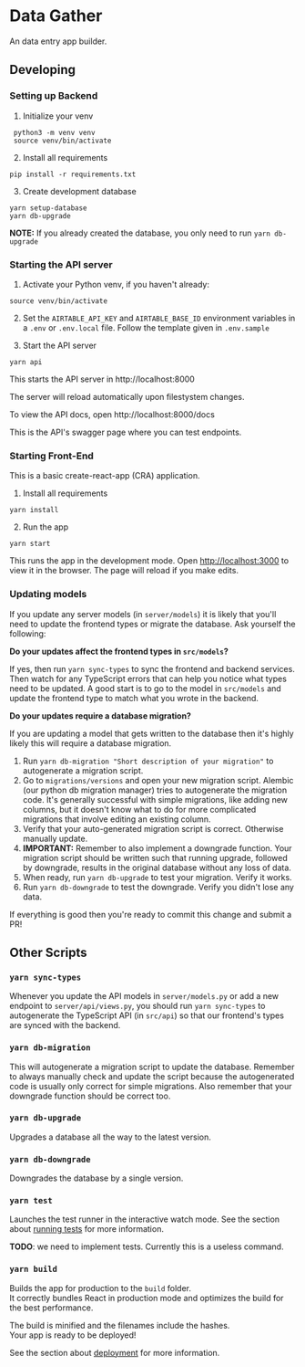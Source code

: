 # Data Gather

An data entry app builder.

## Developing

### Setting up Backend

1. Initialize your venv

```
 python3 -m venv venv
 source venv/bin/activate
```

2. Install all requirements

```
pip install -r requirements.txt
```

3. Create development database

```
yarn setup-database
yarn db-upgrade
```

**NOTE:** If you already created the database, you only need to run `yarn db-upgrade`

### Starting the API server

1. Activate your Python venv, if you haven't already:

```
source venv/bin/activate
```

2. Set the `AIRTABLE_API_KEY` and `AIRTABLE_BASE_ID` environment variables in a `.env` or `.env.local` file. Follow the template given in `.env.sample`

3. Start the API server

```
yarn api
```

This starts the API server in http://localhost:8000

The server will reload automatically upon filestystem changes.

To view the API docs, open http://localhost:8000/docs

This is the API's swagger page where you can test endpoints.

### Starting Front-End

This is a basic create-react-app (CRA) application.

1. Install all requirements

```
yarn install
```

2. Run the app

```
yarn start
```

This runs the app in the development mode. Open [http://localhost:3000](http://localhost:3000) to view it in the browser. The page will reload if you make edits.

### Updating models

If you update any server models (in `server/models`) it is likely that you'll need to update the frontend types or migrate the database. Ask yourself the following:

**Do your updates affect the frontend types in `src/models`?**

If yes, then run `yarn sync-types` to sync the frontend and backend services. Then watch for any TypeScript errors that can help you notice what types need to be updated. A good start is to go to the model in `src/models` and update the frontend type to match what you wrote in the backend.

**Do your updates require a database migration?**

If you are updating a model that gets written to the database then it's highly likely this will require a database migration.

1. Run `yarn db-migration "Short description of your migration"` to autogenerate a migration script.
2. Go to `migrations/versions` and open your new migration script. Alembic (our python db migration manager) tries to autogenerate the migration code. It's generally successful with simple migrations, like adding new columns, but it doesn't know what to do for more complicated migrations that involve editing an existing column.
3. Verify that your auto-generated migration script is correct. Otherwise manually update.
4. **IMPORTANT:** Remember to also implement a downgrade function. Your migration script should be written such that running upgrade, followed by downgrade, results in the original database without any loss of data.
5. When ready, run `yarn db-upgrade` to test your migration. Verify it works.
6. Run `yarn db-downgrade` to test the downgrade. Verify you didn't lose any data.

If everything is good then you're ready to commit this change and submit a PR!

## Other Scripts

### `yarn sync-types`

Whenever you update the API models in `server/models.py` or add a new endpoint to `server/api/views.py`, you should run `yarn sync-types` to autogenerate the TypeScript API (in `src/api`) so that our frontend's types are synced with the backend.

### `yarn db-migration`

This will autogenerate a migration script to update the database. Remember to always manually check and update the script because the autogenerated code is usually only correct for simple migrations. Also remember that your downgrade function should be correct too.

### `yarn db-upgrade`

Upgrades a database all the way to the latest version.

### `yarn db-downgrade`

Downgrades the database by a single version.

### `yarn test`

Launches the test runner in the interactive watch mode. See the section about [running tests](https://facebook.github.io/create-react-app/docs/running-tests) for more information.

**TODO**: we need to implement tests. Currently this is a useless command.

### `yarn build`

Builds the app for production to the `build` folder.\
It correctly bundles React in production mode and optimizes the build for the best performance.

The build is minified and the filenames include the hashes.\
Your app is ready to be deployed!

See the section about [deployment](https://facebook.github.io/create-react-app/docs/deployment) for more information.
